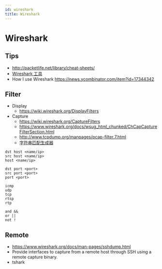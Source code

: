 ```yaml
---
id: wireshark
title: Wireshark
---
```


# Wireshark

## Tips
* http://packetlife.net/library/cheat-sheets/
* [Wireshark 工具](https://www.wireshark.org/tools/)
* How I use Wireshark https://news.ycombinator.com/item?id=17344342

## Filter
* Display
  * https://wiki.wireshark.org/DisplayFilters
* Capture
  * https://wiki.wireshark.org/CaptureFilters
  * https://www.wireshark.org/docs/wsug_html_chunked/ChCapCaptureFilterSection.html
  * http://www.tcpdump.org/manpages/pcap-filter.7.html
  * [字符串匹配生成器](https://www.wireshark.org/tools/string-cf.html)

```
dst host <name/ip>
src host <name/ip>
host <name/ip>

dst port <port>
src port <port>
port <port>

icmp
udp
tcp
rtsp
rtp

and &&
or ||
not !
```

## Remote
* https://www.wireshark.org/docs/man-pages/sshdump.html
* Provide interfaces to capture from a remote host through SSH using a remote capture binary.
* tshark
